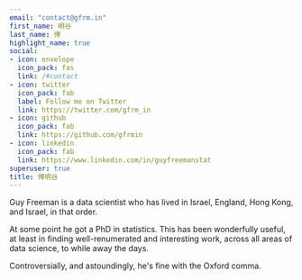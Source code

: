 ```yaml
---
email: "contact@gfrm.in"
first_name: 明谷
last_name: 傅
highlight_name: true
social:
- icon: envelope
  icon_pack: fas
  link: /#contact
- icon: twitter
  icon_pack: fab
  label: Follow me on Twitter
  link: https://twitter.com/gfrm_in
- icon: github
  icon_pack: fab
  link: https://github.com/gfrmin
- icon: linkedin
  icon_pack: fab
  link: https://www.linkedin.com/in/guyfreemanstat
superuser: true
title: 傅明谷
---
```


Guy Freeman is a data scientist who has lived in Israel, England, Hong Kong, and Israel, in that order.

At some point he got a PhD in statistics. This has been wonderfully useful, at least in finding well-renumerated and interesting work, across all areas of data science, to while away the days.

Controversially, and astoundingly, he's fine with the Oxford comma.
